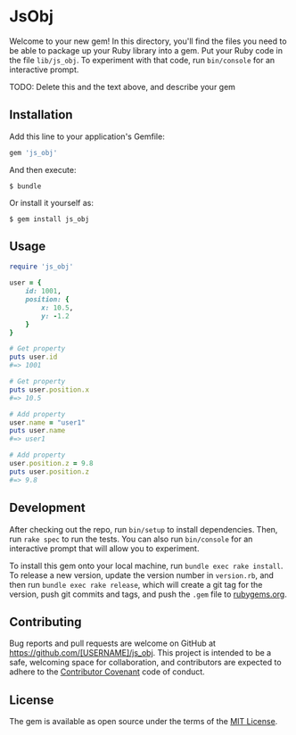 # JsObj

Welcome to your new gem! In this directory, you'll find the files you need to be able to package up your Ruby library into a gem. Put your Ruby code in the file `lib/js_obj`. To experiment with that code, run `bin/console` for an interactive prompt.

TODO: Delete this and the text above, and describe your gem

## Installation

Add this line to your application's Gemfile:

```ruby
gem 'js_obj'
```

And then execute:

    $ bundle

Or install it yourself as:

    $ gem install js_obj

## Usage

```ruby
require 'js_obj'

user = {
	id: 1001,
	position: {
		x: 10.5,
		y: -1.2
	}
}

# Get property
puts user.id
#=> 1001

# Get property
puts user.position.x
#=> 10.5

# Add property
user.name = "user1"
puts user.name
#=> user1

# Add property
user.position.z = 9.8
puts user.position.z
#=> 9.8
```

## Development

After checking out the repo, run `bin/setup` to install dependencies. Then, run `rake spec` to run the tests. You can also run `bin/console` for an interactive prompt that will allow you to experiment.

To install this gem onto your local machine, run `bundle exec rake install`. To release a new version, update the version number in `version.rb`, and then run `bundle exec rake release`, which will create a git tag for the version, push git commits and tags, and push the `.gem` file to [rubygems.org](https://rubygems.org).

## Contributing

Bug reports and pull requests are welcome on GitHub at https://github.com/[USERNAME]/js_obj. This project is intended to be a safe, welcoming space for collaboration, and contributors are expected to adhere to the [Contributor Covenant](contributor-covenant.org) code of conduct.


## License

The gem is available as open source under the terms of the [MIT License](http://opensource.org/licenses/MIT).

